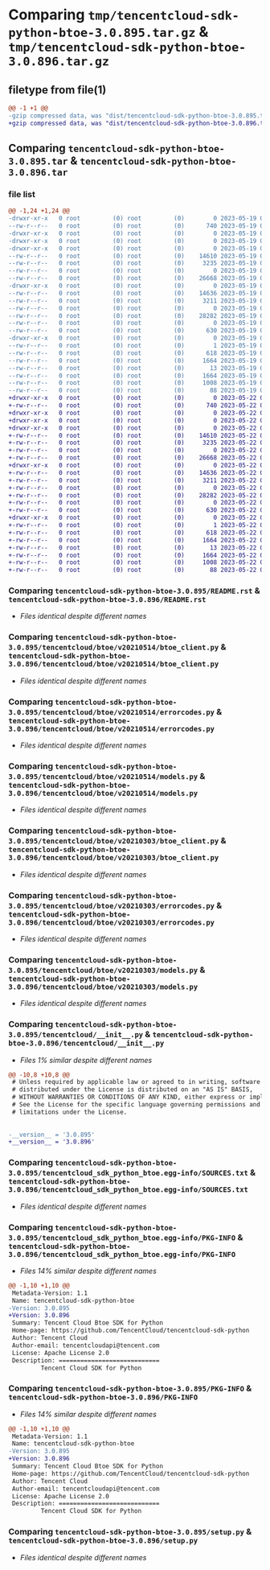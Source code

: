 # Comparing `tmp/tencentcloud-sdk-python-btoe-3.0.895.tar.gz` & `tmp/tencentcloud-sdk-python-btoe-3.0.896.tar.gz`

## filetype from file(1)

```diff
@@ -1 +1 @@
-gzip compressed data, was "dist/tencentcloud-sdk-python-btoe-3.0.895.tar", last modified: Fri May 19 02:44:00 2023, max compression
+gzip compressed data, was "dist/tencentcloud-sdk-python-btoe-3.0.896.tar", last modified: Mon May 22 00:16:20 2023, max compression
```

## Comparing `tencentcloud-sdk-python-btoe-3.0.895.tar` & `tencentcloud-sdk-python-btoe-3.0.896.tar`

### file list

```diff
@@ -1,24 +1,24 @@
-drwxr-xr-x   0 root         (0) root         (0)        0 2023-05-19 02:44:00.000000 tencentcloud-sdk-python-btoe-3.0.895/
--rw-r--r--   0 root         (0) root         (0)      740 2023-05-19 02:44:00.000000 tencentcloud-sdk-python-btoe-3.0.895/README.rst
-drwxr-xr-x   0 root         (0) root         (0)        0 2023-05-19 02:44:00.000000 tencentcloud-sdk-python-btoe-3.0.895/tencentcloud/
-drwxr-xr-x   0 root         (0) root         (0)        0 2023-05-19 02:44:00.000000 tencentcloud-sdk-python-btoe-3.0.895/tencentcloud/btoe/
-drwxr-xr-x   0 root         (0) root         (0)        0 2023-05-19 02:44:00.000000 tencentcloud-sdk-python-btoe-3.0.895/tencentcloud/btoe/v20210514/
--rw-r--r--   0 root         (0) root         (0)    14610 2023-05-19 02:44:00.000000 tencentcloud-sdk-python-btoe-3.0.895/tencentcloud/btoe/v20210514/btoe_client.py
--rw-r--r--   0 root         (0) root         (0)     3235 2023-05-19 02:44:00.000000 tencentcloud-sdk-python-btoe-3.0.895/tencentcloud/btoe/v20210514/errorcodes.py
--rw-r--r--   0 root         (0) root         (0)        0 2023-05-19 02:44:00.000000 tencentcloud-sdk-python-btoe-3.0.895/tencentcloud/btoe/v20210514/__init__.py
--rw-r--r--   0 root         (0) root         (0)    26668 2023-05-19 02:44:00.000000 tencentcloud-sdk-python-btoe-3.0.895/tencentcloud/btoe/v20210514/models.py
-drwxr-xr-x   0 root         (0) root         (0)        0 2023-05-19 02:44:00.000000 tencentcloud-sdk-python-btoe-3.0.895/tencentcloud/btoe/v20210303/
--rw-r--r--   0 root         (0) root         (0)    14636 2023-05-19 02:44:00.000000 tencentcloud-sdk-python-btoe-3.0.895/tencentcloud/btoe/v20210303/btoe_client.py
--rw-r--r--   0 root         (0) root         (0)     3211 2023-05-19 02:44:00.000000 tencentcloud-sdk-python-btoe-3.0.895/tencentcloud/btoe/v20210303/errorcodes.py
--rw-r--r--   0 root         (0) root         (0)        0 2023-05-19 02:44:00.000000 tencentcloud-sdk-python-btoe-3.0.895/tencentcloud/btoe/v20210303/__init__.py
--rw-r--r--   0 root         (0) root         (0)    28282 2023-05-19 02:44:00.000000 tencentcloud-sdk-python-btoe-3.0.895/tencentcloud/btoe/v20210303/models.py
--rw-r--r--   0 root         (0) root         (0)        0 2023-05-19 02:44:00.000000 tencentcloud-sdk-python-btoe-3.0.895/tencentcloud/btoe/__init__.py
--rw-r--r--   0 root         (0) root         (0)      630 2023-05-19 02:44:00.000000 tencentcloud-sdk-python-btoe-3.0.895/tencentcloud/__init__.py
-drwxr-xr-x   0 root         (0) root         (0)        0 2023-05-19 02:44:00.000000 tencentcloud-sdk-python-btoe-3.0.895/tencentcloud_sdk_python_btoe.egg-info/
--rw-r--r--   0 root         (0) root         (0)        1 2023-05-19 02:44:00.000000 tencentcloud-sdk-python-btoe-3.0.895/tencentcloud_sdk_python_btoe.egg-info/dependency_links.txt
--rw-r--r--   0 root         (0) root         (0)      618 2023-05-19 02:44:00.000000 tencentcloud-sdk-python-btoe-3.0.895/tencentcloud_sdk_python_btoe.egg-info/SOURCES.txt
--rw-r--r--   0 root         (0) root         (0)     1664 2023-05-19 02:44:00.000000 tencentcloud-sdk-python-btoe-3.0.895/tencentcloud_sdk_python_btoe.egg-info/PKG-INFO
--rw-r--r--   0 root         (0) root         (0)       13 2023-05-19 02:44:00.000000 tencentcloud-sdk-python-btoe-3.0.895/tencentcloud_sdk_python_btoe.egg-info/top_level.txt
--rw-r--r--   0 root         (0) root         (0)     1664 2023-05-19 02:44:00.000000 tencentcloud-sdk-python-btoe-3.0.895/PKG-INFO
--rw-r--r--   0 root         (0) root         (0)     1008 2023-05-19 02:44:00.000000 tencentcloud-sdk-python-btoe-3.0.895/setup.py
--rw-r--r--   0 root         (0) root         (0)       88 2023-05-19 02:44:00.000000 tencentcloud-sdk-python-btoe-3.0.895/setup.cfg
+drwxr-xr-x   0 root         (0) root         (0)        0 2023-05-22 00:16:20.000000 tencentcloud-sdk-python-btoe-3.0.896/
+-rw-r--r--   0 root         (0) root         (0)      740 2023-05-22 00:16:20.000000 tencentcloud-sdk-python-btoe-3.0.896/README.rst
+drwxr-xr-x   0 root         (0) root         (0)        0 2023-05-22 00:16:20.000000 tencentcloud-sdk-python-btoe-3.0.896/tencentcloud/
+drwxr-xr-x   0 root         (0) root         (0)        0 2023-05-22 00:16:20.000000 tencentcloud-sdk-python-btoe-3.0.896/tencentcloud/btoe/
+drwxr-xr-x   0 root         (0) root         (0)        0 2023-05-22 00:16:20.000000 tencentcloud-sdk-python-btoe-3.0.896/tencentcloud/btoe/v20210514/
+-rw-r--r--   0 root         (0) root         (0)    14610 2023-05-22 00:16:20.000000 tencentcloud-sdk-python-btoe-3.0.896/tencentcloud/btoe/v20210514/btoe_client.py
+-rw-r--r--   0 root         (0) root         (0)     3235 2023-05-22 00:16:20.000000 tencentcloud-sdk-python-btoe-3.0.896/tencentcloud/btoe/v20210514/errorcodes.py
+-rw-r--r--   0 root         (0) root         (0)        0 2023-05-22 00:16:20.000000 tencentcloud-sdk-python-btoe-3.0.896/tencentcloud/btoe/v20210514/__init__.py
+-rw-r--r--   0 root         (0) root         (0)    26668 2023-05-22 00:16:20.000000 tencentcloud-sdk-python-btoe-3.0.896/tencentcloud/btoe/v20210514/models.py
+drwxr-xr-x   0 root         (0) root         (0)        0 2023-05-22 00:16:20.000000 tencentcloud-sdk-python-btoe-3.0.896/tencentcloud/btoe/v20210303/
+-rw-r--r--   0 root         (0) root         (0)    14636 2023-05-22 00:16:20.000000 tencentcloud-sdk-python-btoe-3.0.896/tencentcloud/btoe/v20210303/btoe_client.py
+-rw-r--r--   0 root         (0) root         (0)     3211 2023-05-22 00:16:20.000000 tencentcloud-sdk-python-btoe-3.0.896/tencentcloud/btoe/v20210303/errorcodes.py
+-rw-r--r--   0 root         (0) root         (0)        0 2023-05-22 00:16:20.000000 tencentcloud-sdk-python-btoe-3.0.896/tencentcloud/btoe/v20210303/__init__.py
+-rw-r--r--   0 root         (0) root         (0)    28282 2023-05-22 00:16:20.000000 tencentcloud-sdk-python-btoe-3.0.896/tencentcloud/btoe/v20210303/models.py
+-rw-r--r--   0 root         (0) root         (0)        0 2023-05-22 00:16:20.000000 tencentcloud-sdk-python-btoe-3.0.896/tencentcloud/btoe/__init__.py
+-rw-r--r--   0 root         (0) root         (0)      630 2023-05-22 00:16:20.000000 tencentcloud-sdk-python-btoe-3.0.896/tencentcloud/__init__.py
+drwxr-xr-x   0 root         (0) root         (0)        0 2023-05-22 00:16:20.000000 tencentcloud-sdk-python-btoe-3.0.896/tencentcloud_sdk_python_btoe.egg-info/
+-rw-r--r--   0 root         (0) root         (0)        1 2023-05-22 00:16:20.000000 tencentcloud-sdk-python-btoe-3.0.896/tencentcloud_sdk_python_btoe.egg-info/dependency_links.txt
+-rw-r--r--   0 root         (0) root         (0)      618 2023-05-22 00:16:20.000000 tencentcloud-sdk-python-btoe-3.0.896/tencentcloud_sdk_python_btoe.egg-info/SOURCES.txt
+-rw-r--r--   0 root         (0) root         (0)     1664 2023-05-22 00:16:20.000000 tencentcloud-sdk-python-btoe-3.0.896/tencentcloud_sdk_python_btoe.egg-info/PKG-INFO
+-rw-r--r--   0 root         (0) root         (0)       13 2023-05-22 00:16:20.000000 tencentcloud-sdk-python-btoe-3.0.896/tencentcloud_sdk_python_btoe.egg-info/top_level.txt
+-rw-r--r--   0 root         (0) root         (0)     1664 2023-05-22 00:16:20.000000 tencentcloud-sdk-python-btoe-3.0.896/PKG-INFO
+-rw-r--r--   0 root         (0) root         (0)     1008 2023-05-22 00:16:20.000000 tencentcloud-sdk-python-btoe-3.0.896/setup.py
+-rw-r--r--   0 root         (0) root         (0)       88 2023-05-22 00:16:20.000000 tencentcloud-sdk-python-btoe-3.0.896/setup.cfg
```

### Comparing `tencentcloud-sdk-python-btoe-3.0.895/README.rst` & `tencentcloud-sdk-python-btoe-3.0.896/README.rst`

 * *Files identical despite different names*

### Comparing `tencentcloud-sdk-python-btoe-3.0.895/tencentcloud/btoe/v20210514/btoe_client.py` & `tencentcloud-sdk-python-btoe-3.0.896/tencentcloud/btoe/v20210514/btoe_client.py`

 * *Files identical despite different names*

### Comparing `tencentcloud-sdk-python-btoe-3.0.895/tencentcloud/btoe/v20210514/errorcodes.py` & `tencentcloud-sdk-python-btoe-3.0.896/tencentcloud/btoe/v20210514/errorcodes.py`

 * *Files identical despite different names*

### Comparing `tencentcloud-sdk-python-btoe-3.0.895/tencentcloud/btoe/v20210514/models.py` & `tencentcloud-sdk-python-btoe-3.0.896/tencentcloud/btoe/v20210514/models.py`

 * *Files identical despite different names*

### Comparing `tencentcloud-sdk-python-btoe-3.0.895/tencentcloud/btoe/v20210303/btoe_client.py` & `tencentcloud-sdk-python-btoe-3.0.896/tencentcloud/btoe/v20210303/btoe_client.py`

 * *Files identical despite different names*

### Comparing `tencentcloud-sdk-python-btoe-3.0.895/tencentcloud/btoe/v20210303/errorcodes.py` & `tencentcloud-sdk-python-btoe-3.0.896/tencentcloud/btoe/v20210303/errorcodes.py`

 * *Files identical despite different names*

### Comparing `tencentcloud-sdk-python-btoe-3.0.895/tencentcloud/btoe/v20210303/models.py` & `tencentcloud-sdk-python-btoe-3.0.896/tencentcloud/btoe/v20210303/models.py`

 * *Files identical despite different names*

### Comparing `tencentcloud-sdk-python-btoe-3.0.895/tencentcloud/__init__.py` & `tencentcloud-sdk-python-btoe-3.0.896/tencentcloud/__init__.py`

 * *Files 1% similar despite different names*

```diff
@@ -10,8 +10,8 @@
 # Unless required by applicable law or agreed to in writing, software
 # distributed under the License is distributed on an "AS IS" BASIS,
 # WITHOUT WARRANTIES OR CONDITIONS OF ANY KIND, either express or implied.
 # See the License for the specific language governing permissions and
 # limitations under the License.
 
 
-__version__ = '3.0.895'
+__version__ = '3.0.896'
```

### Comparing `tencentcloud-sdk-python-btoe-3.0.895/tencentcloud_sdk_python_btoe.egg-info/SOURCES.txt` & `tencentcloud-sdk-python-btoe-3.0.896/tencentcloud_sdk_python_btoe.egg-info/SOURCES.txt`

 * *Files identical despite different names*

### Comparing `tencentcloud-sdk-python-btoe-3.0.895/tencentcloud_sdk_python_btoe.egg-info/PKG-INFO` & `tencentcloud-sdk-python-btoe-3.0.896/tencentcloud_sdk_python_btoe.egg-info/PKG-INFO`

 * *Files 14% similar despite different names*

```diff
@@ -1,10 +1,10 @@
 Metadata-Version: 1.1
 Name: tencentcloud-sdk-python-btoe
-Version: 3.0.895
+Version: 3.0.896
 Summary: Tencent Cloud Btoe SDK for Python
 Home-page: https://github.com/TencentCloud/tencentcloud-sdk-python
 Author: Tencent Cloud
 Author-email: tencentcloudapi@tencent.com
 License: Apache License 2.0
 Description: ============================
         Tencent Cloud SDK for Python
```

### Comparing `tencentcloud-sdk-python-btoe-3.0.895/PKG-INFO` & `tencentcloud-sdk-python-btoe-3.0.896/PKG-INFO`

 * *Files 14% similar despite different names*

```diff
@@ -1,10 +1,10 @@
 Metadata-Version: 1.1
 Name: tencentcloud-sdk-python-btoe
-Version: 3.0.895
+Version: 3.0.896
 Summary: Tencent Cloud Btoe SDK for Python
 Home-page: https://github.com/TencentCloud/tencentcloud-sdk-python
 Author: Tencent Cloud
 Author-email: tencentcloudapi@tencent.com
 License: Apache License 2.0
 Description: ============================
         Tencent Cloud SDK for Python
```

### Comparing `tencentcloud-sdk-python-btoe-3.0.895/setup.py` & `tencentcloud-sdk-python-btoe-3.0.896/setup.py`

 * *Files identical despite different names*


